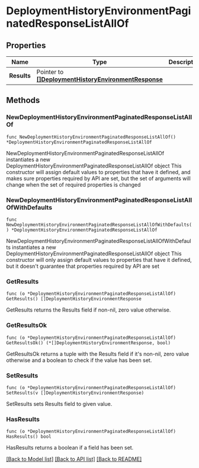 # DeploymentHistoryEnvironmentPaginatedResponseListAllOf

## Properties

Name | Type | Description | Notes
------------ | ------------- | ------------- | -------------
**Results** | Pointer to [**[]DeploymentHistoryEnvironmentResponse**](DeploymentHistoryEnvironmentResponse.md) |  | [optional] 

## Methods

### NewDeploymentHistoryEnvironmentPaginatedResponseListAllOf

`func NewDeploymentHistoryEnvironmentPaginatedResponseListAllOf() *DeploymentHistoryEnvironmentPaginatedResponseListAllOf`

NewDeploymentHistoryEnvironmentPaginatedResponseListAllOf instantiates a new DeploymentHistoryEnvironmentPaginatedResponseListAllOf object
This constructor will assign default values to properties that have it defined,
and makes sure properties required by API are set, but the set of arguments
will change when the set of required properties is changed

### NewDeploymentHistoryEnvironmentPaginatedResponseListAllOfWithDefaults

`func NewDeploymentHistoryEnvironmentPaginatedResponseListAllOfWithDefaults() *DeploymentHistoryEnvironmentPaginatedResponseListAllOf`

NewDeploymentHistoryEnvironmentPaginatedResponseListAllOfWithDefaults instantiates a new DeploymentHistoryEnvironmentPaginatedResponseListAllOf object
This constructor will only assign default values to properties that have it defined,
but it doesn't guarantee that properties required by API are set

### GetResults

`func (o *DeploymentHistoryEnvironmentPaginatedResponseListAllOf) GetResults() []DeploymentHistoryEnvironmentResponse`

GetResults returns the Results field if non-nil, zero value otherwise.

### GetResultsOk

`func (o *DeploymentHistoryEnvironmentPaginatedResponseListAllOf) GetResultsOk() (*[]DeploymentHistoryEnvironmentResponse, bool)`

GetResultsOk returns a tuple with the Results field if it's non-nil, zero value otherwise
and a boolean to check if the value has been set.

### SetResults

`func (o *DeploymentHistoryEnvironmentPaginatedResponseListAllOf) SetResults(v []DeploymentHistoryEnvironmentResponse)`

SetResults sets Results field to given value.

### HasResults

`func (o *DeploymentHistoryEnvironmentPaginatedResponseListAllOf) HasResults() bool`

HasResults returns a boolean if a field has been set.


[[Back to Model list]](../README.md#documentation-for-models) [[Back to API list]](../README.md#documentation-for-api-endpoints) [[Back to README]](../README.md)



